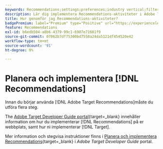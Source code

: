 ```yaml
---
keywords: Recommendations;settings;preferences;industry vertical;filter inkompatibla villkor;default host group;thumb base url;recommendations api token
description: Lär dig implementera Recommendations-aktiviteter i Adobe Target.
title: Hur genomför jag Recommendations-aktiviteter?
badgePremium: label="Premium" type="Positive" url="https://experienceleague.adobe.com/docs/target/using/introduction/intro.html?lang=en#premium newtab=true" tooltip="See what's included in Target Premium."
feature: Recommendations
exl-id: b6edb504-a8b6-4379-99c1-6907e71601f9
source-git-commit: 07062b7df75300bd7558a24da5121df454520e42
workflow-type: tm+mt
source-wordcount: '91'
ht-degree: 0%

---
```


# Planera och implementera [!DNL Recommendations]

Innan du börjar använda [!DNL Adobe Target Recommendations]måste du utföra flera steg.

The [Adobe Target Developer Guide portal](https://developer.adobe.com/target/){target=_blank} innehåller information om hur du implementerar [!DNL Recommendations] på er webbplats, samt hur ni implementerar [!DNL Target].

Mer information och stegvisa instruktioner finns i [Planera och implementera Recommendations](https://developer.adobe.com/target/implement/recommendations/){target=_blank} i *Adobe Target Developer Guide* portal.
